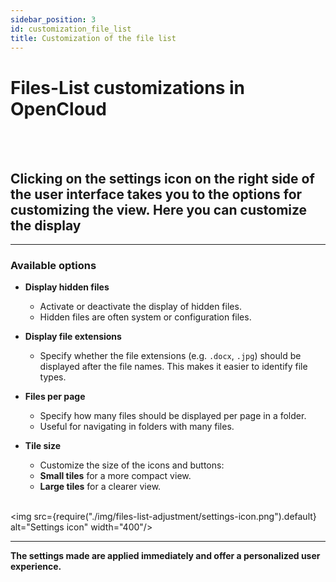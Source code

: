 ```yaml
---
sidebar_position: 3
id: customization_file_list
title: Customization of the file list
---
```


# Files-List customizations in OpenCloud

<br/><br/>

## Clicking on the settings icon on the right side of the user interface takes you to the options for customizing the view. Here you can customize the display

---

### Available options

- **Display hidden files**
  - Activate or deactivate the display of hidden files.
  - Hidden files are often system or configuration files.

- **Display file extensions**
  - Specify whether the file extensions (e.g. `.docx`, `.jpg`) should be displayed after the file names. This makes it
    easier to identify file types.

- **Files per page**
  - Specify how many files should be displayed per page in a folder.
  - Useful for navigating in folders with many files.

- **Tile size**
  - Customize the size of the icons and buttons:
  - **Small tiles** for a more compact view.
  - **Large tiles** for a clearer view. <br/><br/>

<img src={require("./img/files-list-adjustment/settings-icon.png").default} alt="Settings icon" width="400"/>

---

**The settings made are applied immediately and offer a personalized user experience.**
